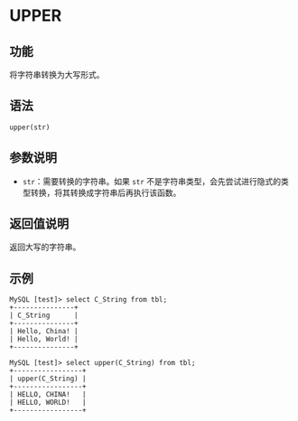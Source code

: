 # UPPER

## 功能

将字符串转换为大写形式。

## 语法

```haskell
upper(str)
```

## 参数说明

- `str`：需要转换的字符串。如果 `str` 不是字符串类型，会先尝试进行隐式的类型转换，将其转换成字符串后再执行该函数。

## 返回值说明

返回大写的字符串。

## 示例

```plaintext
MySQL [test]> select C_String from tbl;
+---------------+
| C_String      |
+---------------+
| Hello, China! |
| Hello, World! |
+---------------+
```

```plaintext
MySQL [test]> select upper(C_String) from tbl;
+-----------------+
| upper(C_String) |
+-----------------+
| HELLO, CHINA!   |
| HELLO, WORLD!   |
+-----------------+
```



